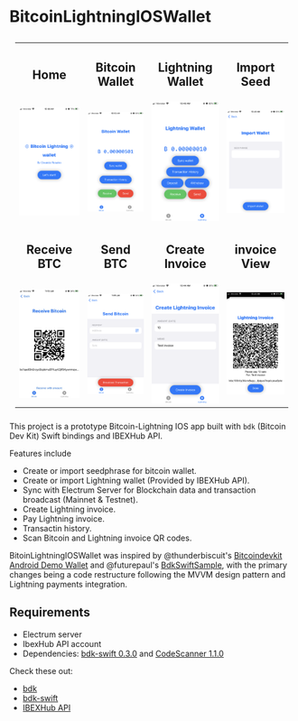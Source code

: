 # BitcoinLightningIOSWallet

<table style="padding:10px">
  <tr>
    <td> <h2 align="center">Home</h2> </td>
    <td> <h2 align="center">Bitcoin Wallet</h2> </td>
    <td> <h2 align="center">Lightning Wallet</h2> </td>
    <td> <h2 align="center">Import Seed</h2> </td>
  </tr>
  <tr>
    <td> <img src="./Sample-Screenshots/01_Startapp.PNG"  alt="1" width = 200px> </td>
    <td> <img src="./Sample-Screenshots/06_BitcoinWalletView.PNG"  alt="1" width = 200px> </td>
    <td> <img src="./Sample-Screenshots/09_LightningWalletView.PNG"  alt="1" width = 200px> </td>
    <td> <img src="./Sample-Screenshots/13_ImportBitcoinWallet.PNG"  alt="1" width = 200px> </td>
  </tr>
  
  
  <tr>
    <td> <h2 align="center">Receive BTC</h2> </td>
    <td> <h2 align="center">Send BTC</h2> </td>
    <td> <h2 align="center">Create Invoice</h2> </td>
    <td> <h2 align="center">invoice View</h2> </td>
  </tr>
  <tr>
    <td> <img src="./Sample-Screenshots/07_ReceiveBitcoin.PNG"  alt="1" width = 200px> </td>
    <td> <img src="./Sample-Screenshots/08_SendBitcoin.PNG"  alt="1" width = 200px> </td>
    <td> <img src="./Sample-Screenshots/10_CreateLNInvoice.PNG"  alt="1" width = 200px> </td>
    <td> <img src="./Sample-Screenshots/11_LNInvoiceView.PNG"  alt="1" width = 200px> </td>
  </tr>
</table>


This project is a prototype Bitcoin-Lightning IOS app built with  `bdk` (Bitcoin Dev Kit) Swift bindings and IBEXHub API. 

Features include
 - Create or import seedphrase for bitcoin wallet.
 - Create or import Lightning wallet (Provided by IBEXHub API).
 - Sync with Electrum Server for Blockchain data and transaction broadcast (Mainnet & Testnet).
 - Create Lightning invoice.
 - Pay Lightning invoice.
 - Transactin history.
 - Scan Bitcoin and Lightning invoice QR codes.

BitoinLightningIOSWallet was inspired by @thunderbiscuit's [Bitcoindevkit Android Demo Wallet](https://github.com/thunderbiscuit/bitcoindevkit-android-sample-app) and @futurepaul's [BdkSwiftSample](https://github.com/futurepaul/BdkSwiftSample), with the primary changes being a code restructure following the MVVM design pattern and Lightning payments integration.

## Requirements
- Electrum server
- IbexHub API account
- Dependencies: [bdk-swift 0.3.0](https://github.com/bitcoindevkit/bdk-swift) and [CodeScanner 1.1.0](https://github.com/twostraws/CodeScanner)

Check these out:
 - [bdk](https://github.com/bitcoindevkit/bdk)
 - [bdk-swift](https://github.com/bitcoindevkit/bdk-swift)
 - [IBEXHub API](https://ibexmercado.gitbook.io/ibex-hub-api/)

